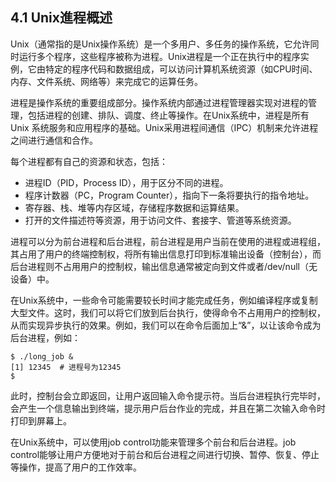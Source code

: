 ## 4.1 Unix進程概述

Unix（通常指的是Unix操作系统）是一个多用户、多任务的操作系统，它允许同时运行多个程序，这些程序被称为进程。Unix进程是一个正在执行中的程序实例，它由特定的程序代码和数据组成，可以访问计算机系统资源（如CPU时间、内存、文件系统、网络等）来完成它的运算任务。

进程是操作系统的重要组成部分。操作系统内部通过进程管理器实现对进程的管理，包括进程的创建、排队、调度、终止等操作。在Unix系统中，进程是所有 Unix 系统服务和应用程序的基础。Unix采用进程间通信（IPC）机制来允许进程之间进行通信和合作。

每个进程都有自己的资源和状态，包括：

- 进程ID（PID，Process ID），用于区分不同的进程。
- 程序计数器（PC，Program Counter），指向下一条将要执行的指令地址。
- 寄存器、栈、堆等内存区域，存储程序数据和运算结果。
- 打开的文件描述符等资源，用于访问文件、套接字、管道等系统资源。

进程可以分为前台进程和后台进程，前台进程是用户当前在使用的进程或进程组，其占用了用户的终端控制权，将所有输出信息打印到标准输出设备（控制台），而后台进程则不占用用户的控制权，输出信息通常被定向到文件或者/dev/null（无设备）中。

在Unix系统中，一些命令可能需要较长时间才能完成任务，例如编译程序或复制大型文件。这时，我们可以将它们放到后台执行，使得命令不占用用户的控制权，从而实现异步执行的效果。例如，我们可以在命令后面加上“&”，以让该命令成为后台进程，例如：

```
$ ./long_job &
[1] 12345  # 进程号为12345
$
```

此时，控制台会立即返回，让用户返回输入命令提示符。当后台进程执行完毕时，会产生一个信息输出到终端，提示用户后台作业的完成，并且在第二次输入命令时打印到屏幕上。

在Unix系统中，可以使用job control功能来管理多个前台和后台进程。job control能够让用户方便地对于前台和后台进程之间进行切换、暂停、恢复、停止等操作，提高了用户的工作效率。